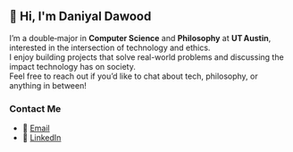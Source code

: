 ## 👋 Hi, I'm Daniyal Dawood

I’m a double‑major in **Computer Science** and **Philosophy** at **UT Austin**, interested in the intersection of technology and ethics.  
I enjoy building projects that solve real-world problems and discussing the impact technology has on society.  
Feel free to reach out if you’d like to chat about tech, philosophy, or anything in between!    

### Contact Me
- 📧 [Email](mailto:daniyaldawood@utexas.edu)
- 💼 [LinkedIn](https://linkedin.com/in/daniyal-dawood)
